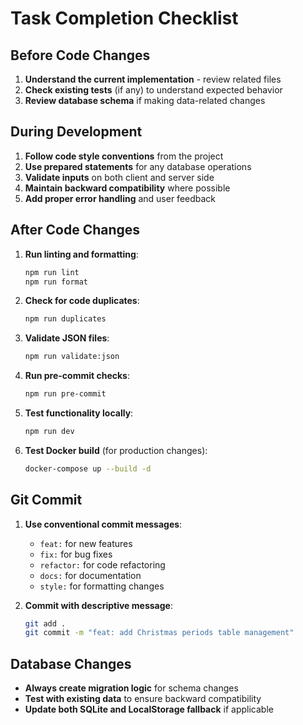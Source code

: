 # Task Completion Checklist

## Before Code Changes

1. **Understand the current implementation** - review related files
2. **Check existing tests** (if any) to understand expected behavior
3. **Review database schema** if making data-related changes

## During Development

1. **Follow code style conventions** from the project
2. **Use prepared statements** for any database operations
3. **Validate inputs** on both client and server side
4. **Maintain backward compatibility** where possible
5. **Add proper error handling** and user feedback

## After Code Changes

1. **Run linting and formatting**:

   ```bash
   npm run lint
   npm run format
   ```

2. **Check for code duplicates**:

   ```bash
   npm run duplicates
   ```

3. **Validate JSON files**:

   ```bash
   npm run validate:json
   ```

4. **Run pre-commit checks**:

   ```bash
   npm run pre-commit
   ```

5. **Test functionality locally**:

   ```bash
   npm run dev
   ```

6. **Test Docker build** (for production changes):
   ```bash
   docker-compose up --build -d
   ```

## Git Commit

1. **Use conventional commit messages**:
   - `feat:` for new features
   - `fix:` for bug fixes
   - `refactor:` for code refactoring
   - `docs:` for documentation
   - `style:` for formatting changes

2. **Commit with descriptive message**:
   ```bash
   git add .
   git commit -m "feat: add Christmas periods table management"
   ```

## Database Changes

- **Always create migration logic** for schema changes
- **Test with existing data** to ensure backward compatibility
- **Update both SQLite and LocalStorage fallback** if applicable

